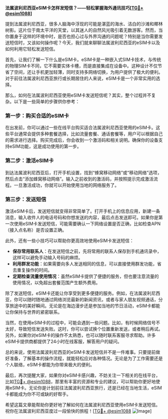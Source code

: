 **法属波利尼西亚eSIM卡怎样发短信？——轻松掌握海外通讯技巧[[TG💪+ @esim1088](https://t.me/s/esim1088)]**

提到法属波利尼西亚，很多人脑海中浮现的可能是湛蓝的海水、洁白的沙滩和椰林树影。这片位于南太平洋的天堂，以其迷人的自然风光吸引着无数游客。然而，当你置身于这样的环境中时，是否也担心过与外界沟通的问题呢？特别是当你需要发送短信时，又该如何操作呢？今天，我们就来聊聊法属波利尼西亚的eSIM卡以及如何利用它轻松发送短信。

首先，让我们了解一下什么是eSIM卡。eSIM卡是一种嵌入式SIM卡技术，与传统的物理SIM卡不同，它不需要实体卡槽，而是直接集成在设备中。这种设计不仅节省了空间，还让手机更加轻薄，同时支持多网络切换，为用户提供了极大的便利。对于前往法属波利尼西亚旅行或长期居住的人来说，eSIM卡是一个非常实用的选择。

那么，如何在法属波利尼西亚使用eSIM卡发送短信呢？其实，整个过程并不复杂。以下是一些简单的步骤供你参考：

### **第一步：购买合适的eSIM卡**
在出发前，你可以通过一些在线平台购买适合法属波利尼西亚使用的eSIM卡。这些平台通常会提供多种套餐选择，比如流量套餐、通话套餐等，用户可以根据自己的需求进行选择。购买完成后，你会收到一个激活码和相关说明。确保你的设备支持eSIM功能，这是成功使用的第一步。

### **第二步：激活eSIM卡**
到达法属波利尼西亚后，打开手机设置，找到“蜂窝移动网络”或“移动网络”选项，然后点击“添加蜂窝移动网络”。输入之前收到的激活码，并按照提示完成激活流程。一旦激活成功，你就可以开始使用当地的网络服务了。

### **第三步：发送短信**
激活eSIM卡后，发送短信就变得非常简单了。打开手机上的信息应用，新建一条消息，输入收件人的电话号码和你想发送的内容，最后点击发送即可。如果你是第一次使用eSIM卡发送短信，可能需要确认一下网络设置是否正确，比如检查APN（接入点名称）是否设置正确。

此外，还有一些小技巧可以帮助你更高效地使用eSIM卡发送短信：

- **保存常用联系人**：在发送短信之前，先将常用的联系人保存到手机通讯录中，这样可以避免手动输入号码的麻烦。
- **利用群发功能**：如果需要向多人发送相同的信息，可以直接使用群发功能，省去重复操作的时间。
- **定期检查流量使用情况**：虽然eSIM卡提供了便捷的服务，但也要注意流量的使用情况，以免超出套餐范围产生额外费用。

除了发送短信，eSIM卡还能让你享受到更多便捷的服务。例如，在法属波利尼西亚，你可以随时随地通过网络浏览最新的新闻资讯，或者与家人朋友视频通话，分享旅途中的美好瞬间。无论是在海边漫步还是参加当地的节日活动，eSIM卡都能让你保持与世界的紧密联系。

当然，在使用eSIM卡的过程中，可能会遇到一些问题。比如，有时候网络信号不太好，导致短信发送失败。这时，你可以尝试换个位置重新发送，或者稍后再试。另外，如果你对eSIM卡的操作不太熟悉，也可以随时联系客服寻求帮助。许多eSIM卡提供商都提供了24小时在线客服，解答用户的疑问。

总的来说，使用法属波利尼西亚的eSIM卡发送短信并不是一件难事。只要提前做好准备，了解基本的操作流程，就能轻松应对各种情况。无论是为了工作需要还是个人联络，eSIM卡都能为你带来极大的便利。

最后，再次提醒大家，如果你对eSIM卡感兴趣，不妨关注一下相关的在线平台，比如[TG💪+ @esim1088](https://t.me/s/esim1088)，那里有丰富的资源和专业的建议，可以帮助你更好地使用eSIM卡。无论你是计划前往法属波利尼西亚旅行，还是已经在当地生活，eSIM卡都能成为你不可或缺的好帮手。

希望这篇文章能帮助你更好地了解如何在法属波利尼西亚使用eSIM卡发送短信。祝你在法属波利尼西亚度过一段愉快的旅程！[[TG💪+ @esim1088](https://t.me/s/esim1088) ![Image](https://i.postimg.cc/4NQfJmqS/Snipaste-2025-05-13-00-14-12.png)]